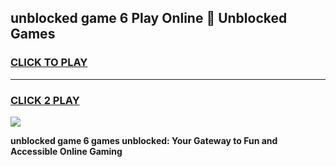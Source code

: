 
## unblocked game 6 Play Online 👋 Unblocked Games
<h3>
<a href="https://premium.freeplayer.one?title=unblocked_game_6&ref=19F">CLICK TO PLAY</a></h3>
<hr>

<h3>
<a href="https://premium.freeplayer.one?title=unblocked_game_6&ref=19F">CLICK 2 PLAY</a>
  
</h3>

<a href="https://premium.freeplayer.one?title=unblocked_game_6&ref=19F"><img src="https://clearcache.store/games.png"></a>


**unblocked game 6 games unblocked: Your Gateway to Fun and Accessible Online Gaming**
